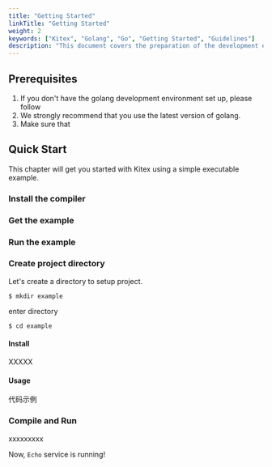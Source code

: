 ```yaml
---
title: "Getting Started"
linkTitle: "Getting Started"
weight: 2
keywords: ["Kitex", "Golang", "Go", "Getting Started", "Guidelines"]
description: "This document covers the preparation of the development environment, quick start and basic tutorials of Kitex."
---
```


## Prerequisites

1. If you don't have the golang development environment set up, please follow 
2. We strongly recommend that you use the latest version of golang.
3. Make sure that

## Quick Start

This chapter will get you started with Kitex using a simple executable example.

### Install the compiler


### Get the example


### Run the example

### Create project directory

Let's create a directory to setup project.

`$ mkdir example`

enter directory

`$ cd example`

#### Install

XXXXX

#### Usage

代码示例

### Compile and Run

xxxxxxxxx

Now, `Echo` service is running!

